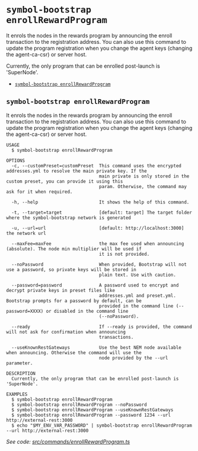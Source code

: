 `symbol-bootstrap enrollRewardProgram`
======================================

It enrols the nodes in the rewards program by announcing the enroll transaction to the registration address.  You can also use this command to update the program registration when you change the agent keys (changing the agent-ca-csr) or server host.

Currently, the only program that can be enrolled post-launch is 'SuperNode'.

* [`symbol-bootstrap enrollRewardProgram`](#symbol-bootstrap-enrollrewardprogram)

## `symbol-bootstrap enrollRewardProgram`

It enrols the nodes in the rewards program by announcing the enroll transaction to the registration address.  You can also use this command to update the program registration when you change the agent keys (changing the agent-ca-csr) or server host.

```
USAGE
  $ symbol-bootstrap enrollRewardProgram

OPTIONS
  -c, --customPreset=customPreset  This command uses the encrypted addresses.yml to resolve the main private key. If the
                                   main private is only stored in the custom preset, you can provide it using this
                                   param. Otherwise, the command may ask for it when required.

  -h, --help                       It shows the help of this command.

  -t, --target=target              [default: target] The target folder where the symbol-bootstrap network is generated

  -u, --url=url                    [default: http://localhost:3000] the network url

  --maxFee=maxFee                  the max fee used when announcing (absolute). The node min multiplier will be used if
                                   it is not provided.

  --noPassword                     When provided, Bootstrap will not use a password, so private keys will be stored in
                                   plain text. Use with caution.

  --password=password              A password used to encrypt and decrypt private keys in preset files like
                                   addresses.yml and preset.yml. Bootstrap prompts for a password by default, can be
                                   provided in the command line (--password=XXXX) or disabled in the command line
                                   (--noPassword).

  --ready                          If --ready is provided, the command will not ask for confirmation when announcing
                                   transactions.

  --useKnownRestGateways           Use the best NEM node available when announcing. Otherwise the command will use the
                                   node provided by the --url parameter.

DESCRIPTION
  Currently, the only program that can be enrolled post-launch is 'SuperNode'.

EXAMPLES
  $ symbol-bootstrap enrollRewardProgram
  $ symbol-bootstrap enrollRewardProgram --noPassword
  $ symbol-bootstrap enrollRewardProgram --useKnownRestGateways
  $ symbol-bootstrap enrollRewardProgram --password 1234 --url http://external-rest:3000
  $ echo "$MY_ENV_VAR_PASSWORD" | symbol-bootstrap enrollRewardProgram --url http://external-rest:3000
```

_See code: [src/commands/enrollRewardProgram.ts](https://github.com/nemtech/symbol-bootstrap/blob/v1.0.7/src/commands/enrollRewardProgram.ts)_
